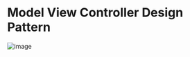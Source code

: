 # Model View Controller Design Pattern

![image](https://drive.google.com/uc?export=view&id=1PawxfzI7exIjT3uKSYNxrD-ZzdjdK9Kq)

##
